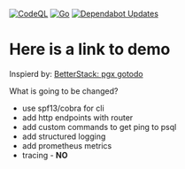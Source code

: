 [![CodeQL](https://github.com/devnickxyz/go-todo-cli/actions/workflows/github-code-scanning/codeql/badge.svg)](https://github.com/devnickxyz/go-todo-cli/actions/workflows/github-code-scanning/codeql)
[![Go](https://github.com/devnickxyz/go-todo-cli/actions/workflows/go.yml/badge.svg)](https://github.com/devnickxyz/go-todo-cli/actions/workflows/go.yml)
[![Dependabot Updates](https://github.com/devnickxyz/go-todo-cli/actions/workflows/dependabot/dependabot-updates/badge.svg)](https://github.com/devnickxyz/go-todo-cli/actions/workflows/dependabot/dependabot-updates)

# Here is a link to demo
Inspierd by: [BetterStack: pgx gotodo](https://betterstack.com/community/guides/scaling-go/postgresql-pgx-golang/)

What is going to be changed?

- use spf13/cobra for cli
- add http endpoints with router
- add custom commands to get ping to psql
- add structured logging 
- add prometheus metrics
- tracing - **NO**
